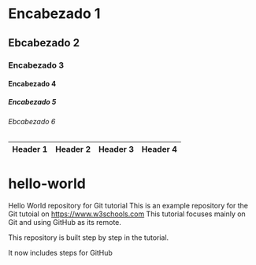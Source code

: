 # Encabezado 1
## Ebcabezado 2
### Encabezado 3
#### Encabezado 4
##### Encabezado 5
###### Ebcabezado 6

|Header 1|Header 2|Header 3|Header 4|
|--|--|--|--|



# hello-world
Hello World repository for Git tutorial
This is an example repository for the Git tutoial on https://www.w3schools.com
This tutorial focuses mainly on Git and using GitHub as its remote.

This repository is built step by step in the tutorial. 

It now includes steps for GitHub
